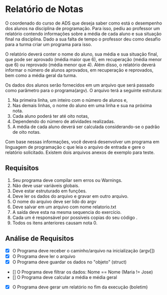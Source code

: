 # Relatório de Notas

O coordenado do curso de ADS que deseja saber como está o desempenho dos alunos na disciplina de programação. Para isso, pediu ao professor um relatório contendo informações sobre a média de cada aluno e sua situação final na disciplina. Dado a sua falta de tempo o professor deu como desafio para a turma criar um programa para isso. 

O relatório deverá conter o nome do aluno, sua média e sua situação final, que pode ser aprovado (média maior que 6), em recuperação (média menor que 6) ou reprovado (média menor que 4). Além disso, o relatório deverá informar o número de alunos aprovados, em recuperação e reprovados, bem como a média geral da turma.

Os dados dos alunos serão fornecidos em um arquivo que será passado como parâmetro para o programa(argv). O arquivo terá a seguinte estrutura: 
1. Na primeira linha, um inteiro com o número de alunos e, 
2. Nas demais linhas, o nome do aluno em uma linha e sua  na próxima nota. 
3. Cada aluno poderá ter até oito notas, 
4. Dependendo do número de atividades realizadas. 
5. A média de cada aluno deverá ser calculada considerando-se o padrão de oito notas. 

Com base nessas informações, você deverá desenvolver um programa em linguagem de programação  c que leia o arquivo de entrada e gere o relatório solicitado. Existem dois arquivos anexos de exemplo para teste.

## Requisitos

1. Seu programa deve compilar sem erros ou Warnings.
2. Não deve usar variáveis globais.
3. Deve estar estruturado em funções.
4. Deve ler os dados do arquivo e gravar em outro arquivo.
5. O nome do arquivo deve ser lido do argv
6. Deve salvar em um arquivo com nome relatorio.txt
7. A saída deve esta na mesma sequencia do exercício.
8. Cada um é responsável por possíveis copias do seu código .
9. Todos os itens anteriores causam nota 0.

## Análise de Requisitos
- [x] O Programa deve receber o caminho/arquivo na inicialização (argv[])
- [x] O Programa deve ler o arquivo
- [x] O Programa deve guardar os dados no "objeto" (struct)
- [] O Programa deve filtrar os dados: Nome == Nome (Maria != Jose)
- [] O Programa deve calcular a média e média geral
- [x] O Programa deve gerar um relatório no fim da execução (boletim)